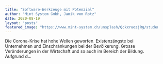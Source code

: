 ```yaml
---
title: "Software-Werkzeuge mit Potenzial"
author: "Mint System GmbH, Janik von Rotz"
date: 2020-08-19
layout: "posts"
featured_image: "https://www.mint-system.ch/unsplash/QckxruozjRg/students.jpe"
---
```


Die Corona-Krise hat hohe Wellen geworfen. Existenzängste bei Unternehmen und Einschränkungen bei der Bevölkerung. Grosse Veränderungen in der Wirtschaft und so auch im Bereich der Bildung. Aufgrund d...

